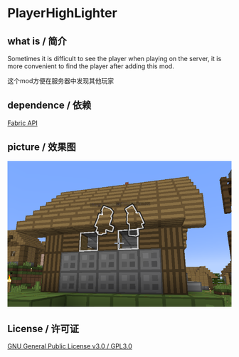 # PlayerHighLighter

## what is / 简介

Sometimes it is difficult to see the player when playing on the server, it is more convenient to find the player after adding this mod.

这个mod方便在服务器中发现其他玩家

## dependence / 依赖

[Fabric API](https://github.com/FabricMC/fabric)

## picture / 效果图

![](docs/1.png)


## License / 许可证

[GNU General Public License v3.0 / GPL3.0](LICENSE)


